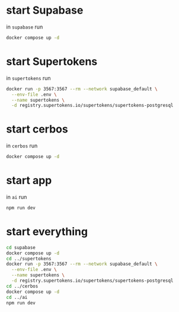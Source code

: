 # start Supabase
in `supabase` run
```sh
docker compose up -d
```

# start Supertokens
in `supertokens` run
```sh
docker run -p 3567:3567 --rm --network supabase_default \
  --env-file .env \
  --name supertokens \
  -d registry.supertokens.io/supertokens/supertokens-postgresql
```

# start cerbos
in `cerbos` run
```sh
docker compose up -d
```

# start app
in `ai` run
```sh
npm run dev
```

# start everything
```sh
cd supabase
docker compose up -d
cd ../supertokens
docker run -p 3567:3567 --rm --network supabase_default \
  --env-file .env \
  --name supertokens \
  -d registry.supertokens.io/supertokens/supertokens-postgresql
cd ../cerbos
docker compose up -d
cd ../ai
npm run dev
```
